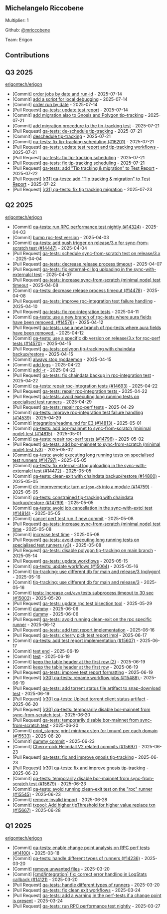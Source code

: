 
## Michelangelo Riccobene
Multiplier: 1

Github: [@mriccobene](https://github.com/mriccobene)

Team: Erigon

## Contributions

## Q3 2025


[erigontech/erigon](https://github.com/erigontech/erigon)
* [Commit] [order jobs by date and run-id](https://github.com/erigontech/erigon/commit/196ac57c5371754527ac6f4032b7a28b9866e479) - 2025-07-14
* [Commit] [add a script for local debugging](https://github.com/erigontech/erigon/commit/08eb929a755db483e06f05151ec29c8f52bb0396) - 2025-07-14
* [Commit] [order run by date](https://github.com/erigontech/erigon/commit/a71a64304ac664956709845cb62a89b25baeb914) - 2025-07-14
* [Pull Request] [qa-tests: update test report](https://github.com/erigontech/erigon/pull/16093) - 2025-07-14
* [Commit] [add migration also to Gnosis and Polygon tip-tracking](https://github.com/erigontech/erigon/commit/2005546ca860caea8b889c37fcfa5dfcb9d41104) - 2025-07-21
* [Commit] [add migration procedure to the tip-tracking test](https://github.com/erigontech/erigon/commit/c5bf1e9c674a0ad584dd966a7721273e57f38e5b) - 2025-07-21
* [Pull Request] [qa-tests: de-schedule tip-tracking](https://github.com/erigontech/erigon/pull/16205) - 2025-07-21
* [Commit] [deschedule tip-tracking](https://github.com/erigontech/erigon/commit/359bade794ffa580fd011ed5385064335899ebcc) - 2025-07-21
* [Commit] [qa-tests: fix tip-tracking scheduling (#16201)](https://github.com/erigontech/erigon/commit/73cf3c6236cf0dde9a88bb4a3ee27d7cbfd9d3da) - 2025-07-21
* [Pull Request] [qa-tests: update test report and tip-tracking workflows ](https://github.com/erigontech/erigon/pull/16203) - 2025-07-21
* [Pull Request] [qa-tests: fix tip-tracking scheduling](https://github.com/erigontech/erigon/pull/16202) - 2025-07-21
* [Pull Request] [qa-tests: fix tip-tracking scheduling](https://github.com/erigontech/erigon/pull/16201) - 2025-07-21
* [Pull Request] [qa-tests: add "Tip tracking & migration" to Test Report](https://github.com/erigontech/erigon/pull/16215) - 2025-07-22
* [Pull Request] [[r31] qa-tests: add "Tip tracking & migration" to Test Report](https://github.com/erigontech/erigon/pull/16214) - 2025-07-22
* [Pull Request] [[r31] qa-tests: fix tip tracking migration](https://github.com/erigontech/erigon/pull/16252) - 2025-07-23
## Q2 2025


[erigontech/erigon](https://github.com/erigontech/erigon)
* [Commit] [qa-tests: run RPC performance test nightly (#14324)](https://github.com/erigontech/erigon/commit/a60601de2c421d6a122e0c2bbec203b366bea7b2) - 2025-04-03
* [Commit] [bump rpc-test version](https://github.com/erigontech/erigon/commit/f9a48475d1d54d5cfad8701d5ad9ecced9c5d9b9) - 2025-04-03
* [Commit] [qa-tests: add push trigger on release/3.x for sync-from-scratch test  (#14447)](https://github.com/erigontech/erigon/commit/9a510b882244d651ea1d9afbc30b7059173436b2) - 2025-04-04
* [Pull Request] [qa-tests: schedule sync-from-scratch test on release/3.x](https://github.com/erigontech/erigon/pull/14447) - 2025-04-04
* [Pull Request] [qa-tests: decrease release process timeout](https://github.com/erigontech/erigon/pull/14478) - 2025-04-07
* [Pull Request] [qa-tests: fix external-cl log uploading in the sync-with-externalcl test](https://github.com/erigontech/erigon/pull/14472) - 2025-04-07
* [Pull Request] [qa-tests: increase sync-from-scratch (minimal node) test timeout](https://github.com/erigontech/erigon/pull/14492) - 2025-04-08
* [Commit] [qa-tests: decrease release process timeout (#14478)](https://github.com/erigontech/erigon/commit/fe7e9e4e9d252bbe0718265f38861a8a563e760b) - 2025-04-08
* [Pull Request] [qa-tests: improve rpc-integration test failure handling](https://github.com/erigontech/erigon/pull/14539) - 2025-04-10
* [Pull Request] [qa-tests: fix rpc-integration tests](https://github.com/erigontech/erigon/pull/14564) - 2025-04-11
* [Commit] [qa-tests: use a new branch of rpc-tests where aura fields have been removed. (#14576)](https://github.com/erigontech/erigon/commit/343a7f2486bb328cdf5c2fb88a5093aaccfde938) - 2025-04-12
* [Pull Request] [qa-tests: use a new branch of rpc-tests where aura fields have been removed.](https://github.com/erigontech/erigon/pull/14576) - 2025-04-12
* [Commit] [ qa-tests: use a specific db version on release/3.x for rpc-perf tests (#14570)](https://github.com/erigontech/erigon/commit/b03d365734660de93d043aa85d167c9200a175ee) - 2025-04-15
* [Pull Request] [qa-tests: polygon tip-tracking with chaindata backup/restore](https://github.com/erigontech/erigon/pull/14609) - 2025-04-15
* [Commit] [always stop rpcdaemon](https://github.com/erigontech/erigon/commit/15df95af59a6088ebcfe1c5acecd716deb765e3f) - 2025-04-15
* [Commit] [add logs](https://github.com/erigontech/erigon/commit/9eb37aacf0538ebe95fe8ff4a22cdf6e145c2704) - 2025-04-22
* [Commit] [add -r](https://github.com/erigontech/erigon/commit/a0241ef774e1ea3622eb4a0da55519777fe0564e) - 2025-04-22
* [Pull Request] [qa-tests: fix chaindata backup in rpc-integration test](https://github.com/erigontech/erigon/pull/14695) - 2025-04-22
* [Commit] [qa-tests: repair rpc-integration tests  (#14693)](https://github.com/erigontech/erigon/commit/7d56cb1320a9e2d539d7ad157daf2177f8be1dde) - 2025-04-22
* [Pull Request] [qa-tests: repair rpc-integration tests ](https://github.com/erigontech/erigon/pull/14693) - 2025-04-22
* [Pull Request] [qa-tests: avoid executing long running tests on specialised test runners](https://github.com/erigontech/erigon/pull/14797) - 2025-04-29
* [Pull Request] [qa-tests: repair rpc-perf tests](https://github.com/erigontech/erigon/pull/14796) - 2025-04-29
* [Commit] [qa-tests: improve rpc-integration test failure handling (#14539)](https://github.com/erigontech/erigon/commit/a71de6d72cbde388f68f47cc53d7dbc1f51aaaa6) - 2025-04-29
* [Commit] [integration/readme.md for E3 (#14813)](https://github.com/erigontech/erigon/commit/d15fbc5ffaa6bbd8dca5059dfe7fec5bf7b82982) - 2025-05-01
* [Commit] [qa-tests: add bor-mainnet to sync-from-scratch (minimal node) test (#14815)](https://github.com/erigontech/erigon/commit/3e730b46d92646acd479750b5a700309e7a4c703) - 2025-05-01
* [Commit] [qa-tests: repair rpc-perf tests (#14796)](https://github.com/erigontech/erigon/commit/496ce5b7effa002e3bfd0c125d4dd36341764331) - 2025-05-02
* [Pull Request] [qa-tests: add bor-mainnet to sync-from-scratch (minimal node) test (v3)](https://github.com/erigontech/erigon/pull/14850) - 2025-05-02
* [Commit] [qa-tests: avoid executing long running tests on specialised test runners (#14797)](https://github.com/erigontech/erigon/commit/ef570e6e857efaafd0f9dddf8a578e65c10196ca) - 2025-05-05
* [Commit] [qa-tests: fix external-cl log uploading in the sync-with-externalcl test (#14472)](https://github.com/erigontech/erigon/commit/53f04856a03c6b60a96946211ef141244f6333cc) - 2025-05-05
* [Commit] [qa-tests: clean-exit with chaindata backup/restore (#14800)](https://github.com/erigontech/erigon/commit/fe1493e2443b9cea5f4d382a806c671d5be9de7d) - 2025-05-05
* [Commit] [dir improvements: turn `erigon-db` into a module (#14759)](https://github.com/erigontech/erigon/commit/a557bb8f43aa47bb3c20442824b37320511a5be1) - 2025-05-05
* [Commit] [qa-tests: constrained tip-tracking with chaindata backup/restore (#14799)](https://github.com/erigontech/erigon/commit/e658e7f146a4854cc13553d4f9889183aacf10c6) - 2025-05-05
* [Commit] [qa-tests: avoid job cancellation in the sync-with-extcl test (#14814)](https://github.com/erigontech/erigon/commit/b88c1a17516592e02692874b28c97bea7bff1602) - 2025-05-05
* [Commit] [cancel perf test run if new commit](https://github.com/erigontech/erigon/commit/75c0882e637068414477f70dd6a44b1a7d210c08) - 2025-05-08
* [Pull Request] [qa-tests: increase sync-from-scratch (minimal node) test time](https://github.com/erigontech/erigon/pull/14940) - 2025-05-08
* [Commit] [increase test time](https://github.com/erigontech/erigon/commit/0a2a34601e74aa3065314f9e2cb4539939a03587) - 2025-05-08
* [Pull Request] [qa-tests: avoid executing long running tests on specialised test runners (v3)](https://github.com/erigontech/erigon/pull/14939) - 2025-05-08
* [Pull Request] [qa-tests: disable polygon tip-tracking on main branch](https://github.com/erigontech/erigon/pull/15046) - 2025-05-14
* [Pull Request] [qa-tests: update workflows](https://github.com/erigontech/erigon/pull/15064) - 2025-05-15
* [Commit] [qa-tests: update workflows (#15064)](https://github.com/erigontech/erigon/commit/fb1e0352217e362a52df43beb07dfa7501ed35f7) - 2025-05-16
* [Commit] [tip-tracking: use different db for main and release/3 (polygon)](https://github.com/erigontech/erigon/commit/8835dafe232c3d3b9c199e4597fb632212eec3b4) - 2025-05-16
* [Commit] [tip-tracking: use different db for main and release/3](https://github.com/erigontech/erigon/commit/c07d4ae8974a109717183f412a7adb921713a06c) - 2025-05-16
* [Commit] [tests: Increase `cmd/evm` tests  subprocess timeout to 30 sec (#15002)](https://github.com/erigontech/erigon/commit/912b495c436bfbca62fd19b63c20ff355740871c) - 2025-05-20
* [Pull Request] [qa-tests: update rpc test bisection tool](https://github.com/erigontech/erigon/pull/15320) - 2025-05-29
* [Commit] [dummy](https://github.com/erigontech/erigon/commit/15f253a4813cfdadefe3b35916cfbf2c44461be6) - 2025-06-06
* [Commit] [dummy](https://github.com/erigontech/erigon/commit/67c447255e2e0cadf2635369bd3f387f3331368c) - 2025-06-06
* [Pull Request] [qa-tests: avoid running clean-exit on the rpc specific runner](https://github.com/erigontech/erigon/pull/15545) - 2025-06-12
* [Pull Request] [qa-tests: add test report implementation](https://github.com/erigontech/erigon/pull/15607) - 2025-06-16
* [Pull Request] [qa-tests: cherry pick test report impl](https://github.com/erigontech/erigon/pull/15618) - 2025-06-17
* [Commit] [qa-tests: add test report implementation (#15607)](https://github.com/erigontech/erigon/commit/331d49fd7325b12aa101e915373f748a99657ce6) - 2025-06-17
* [Commit] [test end](https://github.com/erigontech/erigon/commit/ce55eba21fce595eb54e1038a83b7e2c4384fdda) - 2025-06-19
* [Commit] [test](https://github.com/erigontech/erigon/commit/dbefc4ebd64aafb75427ee9cfeab007e26bdb58f) - 2025-06-19
* [Commit] [keep the table header at the first row (2)](https://github.com/erigontech/erigon/commit/374427f77a16450eb8618b4b500cc98cf27248af) - 2025-06-19
* [Commit] [keep the table header at the first row](https://github.com/erigontech/erigon/commit/3bd307cfa78e9af9f96e6bde95c6a169904e82be) - 2025-06-19
* [Pull Request] [qa-tests: improve test report formatting](https://github.com/erigontech/erigon/pull/15660) - 2025-06-19
* [Pull Request] [[r30] qa-tests: rename workflow jobs  (#15488) ](https://github.com/erigontech/erigon/pull/15649) - 2025-06-19
* [Pull Request] [qa-tests: add torrent status file artifact to snap-download test](https://github.com/erigontech/erigon/pull/15648) - 2025-06-19
* [Pull Request] [[r30] qa-tests: Upload torrent client status artifact](https://github.com/erigontech/erigon/pull/15681) - 2025-06-20
* [Pull Request] [[r30] qa-tests: temporarily disable bor-mainnet from sync-from-scratch test ](https://github.com/erigontech/erigon/pull/15680) - 2025-06-20
* [Pull Request] [qa-tests: temporarily disable bor-mainnet from sync-from-scratch test](https://github.com/erigontech/erigon/pull/15679) - 2025-06-20
* [Commit] [print_stages: print min/max step (or txnum) per each domain (#15533)](https://github.com/erigontech/erigon/commit/0e89d7fc8e4bfb8cf237116be4768d108cee5015) - 2025-06-20
* [Commit] [dummy commit](https://github.com/erigontech/erigon/commit/4503b453b7337b725c63368c7a4f6630c6d53417) - 2025-06-23
* [Commit] [Cherry-pick Heimdall V2 related commits (#15697)](https://github.com/erigontech/erigon/commit/0c95cb5d26fffd786bc6561e4834dd60c525fe24) - 2025-06-23
* [Pull Request] [qa-tests: fix and improve gnosis tip-tracking](https://github.com/erigontech/erigon/pull/15707) - 2025-06-23
* [Pull Request] [[r30] qa-tests: fix and improve gnosis tip-tracking](https://github.com/erigontech/erigon/pull/15706) - 2025-06-23
* [Commit] [qa-tests: temporarily disable bor-mainnet from sync-from-scratch test (#15679)](https://github.com/erigontech/erigon/commit/bdf0d53af18f17ac5887c3caa5de210721cbd719) - 2025-06-23
* [Commit] [qa-tests: avoid running clean-exit test on the "rpc" runner (#15545)](https://github.com/erigontech/erigon/commit/3b5c01bb39350fd50d2cb296551ffc45450316eb) - 2025-06-23
* [Commit] [remove invalid import](https://github.com/erigontech/erigon/commit/d548ca650efa525d0e93a40cfa717fd06d712c16) - 2025-06-28
* [Commit] [txpool: Add higher tipThreshold for higher value replace txn (#15667)](https://github.com/erigontech/erigon/commit/fca1869d58d0de5491c6ab52ea1c885045a5568e) - 2025-06-28
## Q1 2025

[erigontech/erigon](https://github.com/erigontech/erigon)
* [Commit] [qa-tests: enable change point analysis on RPC perf tests (#14100)](https://github.com/erigontech/erigon/commit/27cfd0155a1f17a81e96c1070c90229aefd9cb05) - 2025-03-18
* [Commit] [qa-tests: handle different types of runners (#14236)](https://github.com/erigontech/erigon/commit/7be09abfa64fd65e622bd94f5b6ce9fff23c02a6) - 2025-03-20
* [Commit] [remove unwanted files](https://github.com/erigontech/erigon/commit/f1c1a2bb4ba1c12e909c2fedf3c0c97270494260) - 2025-03-20
* [Commit] [[cmd/integration] fix: correct error handling in LogStats callback (#14121)](https://github.com/erigontech/erigon/commit/714b0fa069b0bbe9d15f92e0e72430ffaa305a44) - 2025-03-20
* [Pull Request] [qa-tests: handle different types of runners](https://github.com/erigontech/erigon/pull/14236) - 2025-03-20
* [Pull Request] [qa-tests: fix clean exit workflows](https://github.com/erigontech/erigon/pull/14280) - 2025-03-24
* [Pull Request] [qa-tests: add a warning in the perf-tests if a change point is present](https://github.com/erigontech/erigon/pull/14279) - 2025-03-24
* [Pull Request] [qa-tests: run RPC performance test nightly](https://github.com/erigontech/erigon/pull/14324) - 2025-03-27
